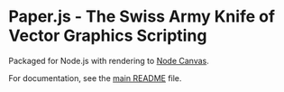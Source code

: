 # Paper.js - The Swiss Army Knife of Vector Graphics Scripting

Packaged for Node.js with rendering to
[Node Canvas](https://github.com/Automattic/node-canvas).

For documentation, see the
[main README](https://github.com/paperjs/paper.js/blob/develop/README.md) file.
